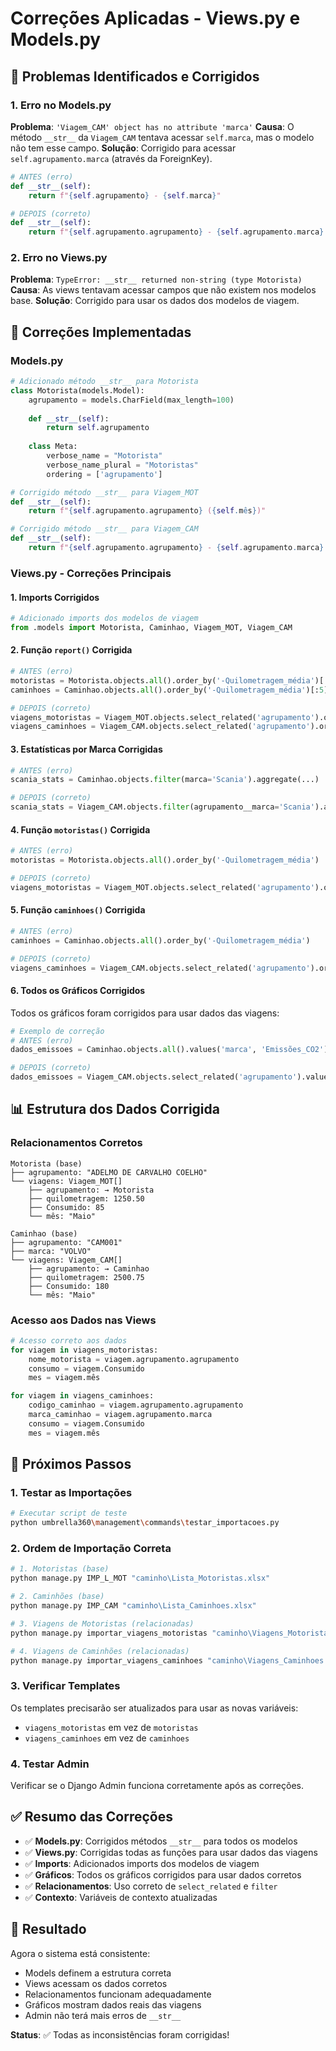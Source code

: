 # Correções Aplicadas - Views.py e Models.py

## 🎯 Problemas Identificados e Corrigidos

### 1. **Erro no Models.py**
**Problema**: `'Viagem_CAM' object has no attribute 'marca'`
**Causa**: O método `__str__` da `Viagem_CAM` tentava acessar `self.marca`, mas o modelo não tem esse campo.
**Solução**: Corrigido para acessar `self.agrupamento.marca` (através da ForeignKey).

```python
# ANTES (erro)
def __str__(self):
    return f"{self.agrupamento} - {self.marca}"

# DEPOIS (correto)
def __str__(self):
    return f"{self.agrupamento.agrupamento} - {self.agrupamento.marca} ({self.mês})"
```

### 2. **Erro no Views.py**
**Problema**: `TypeError: __str__ returned non-string (type Motorista)`
**Causa**: As views tentavam acessar campos que não existem nos modelos base.
**Solução**: Corrigido para usar os dados dos modelos de viagem.

## 🔧 Correções Implementadas

### **Models.py**
```python
# Adicionado método __str__ para Motorista
class Motorista(models.Model):
    agrupamento = models.CharField(max_length=100)
    
    def __str__(self):
        return self.agrupamento
    
    class Meta:
        verbose_name = "Motorista"
        verbose_name_plural = "Motoristas"
        ordering = ['agrupamento']

# Corrigido método __str__ para Viagem_MOT
def __str__(self):
    return f"{self.agrupamento.agrupamento} ({self.mês})"

# Corrigido método __str__ para Viagem_CAM
def __str__(self):
    return f"{self.agrupamento.agrupamento} - {self.agrupamento.marca} ({self.mês})"
```

### **Views.py - Correções Principais**

#### 1. **Imports Corrigidos**
```python
# Adicionado imports dos modelos de viagem
from .models import Motorista, Caminhao, Viagem_MOT, Viagem_CAM
```

#### 2. **Função `report()` Corrigida**
```python
# ANTES (erro)
motoristas = Motorista.objects.all().order_by('-Quilometragem_média')[:5]
caminhoes = Caminhao.objects.all().order_by('-Quilometragem_média')[:5]

# DEPOIS (correto)
viagens_motoristas = Viagem_MOT.objects.select_related('agrupamento').order_by('-Quilometragem_média')[:5]
viagens_caminhoes = Viagem_CAM.objects.select_related('agrupamento').order_by('-Quilometragem_média')[:5]
```

#### 3. **Estatísticas por Marca Corrigidas**
```python
# ANTES (erro)
scania_stats = Caminhao.objects.filter(marca='Scania').aggregate(...)

# DEPOIS (correto)
scania_stats = Viagem_CAM.objects.filter(agrupamento__marca='Scania').aggregate(...)
```

#### 4. **Função `motoristas()` Corrigida**
```python
# ANTES (erro)
motoristas = Motorista.objects.all().order_by('-Quilometragem_média')

# DEPOIS (correto)
viagens_motoristas = Viagem_MOT.objects.select_related('agrupamento').order_by('-Quilometragem_média')
```

#### 5. **Função `caminhoes()` Corrigida**
```python
# ANTES (erro)
caminhoes = Caminhao.objects.all().order_by('-Quilometragem_média')

# DEPOIS (correto)
viagens_caminhoes = Viagem_CAM.objects.select_related('agrupamento').order_by('-Quilometragem_média')
```

#### 6. **Todos os Gráficos Corrigidos**
Todos os gráficos foram corrigidos para usar dados das viagens:

```python
# Exemplo de correção
# ANTES (erro)
dados_emissoes = Caminhao.objects.all().values('marca', 'Emissões_CO2')

# DEPOIS (correto)
dados_emissoes = Viagem_CAM.objects.select_related('agrupamento').values('agrupamento__marca', 'Emissões_CO2')
```

## 📊 Estrutura dos Dados Corrigida

### **Relacionamentos Corretos**
```
Motorista (base)
├── agrupamento: "ADELMO DE CARVALHO COELHO"
└── viagens: Viagem_MOT[]
    ├── agrupamento: → Motorista
    ├── quilometragem: 1250.50
    ├── Consumido: 85
    └── mês: "Maio"

Caminhao (base)
├── agrupamento: "CAM001"
├── marca: "VOLVO"
└── viagens: Viagem_CAM[]
    ├── agrupamento: → Caminhao
    ├── quilometragem: 2500.75
    ├── Consumido: 180
    └── mês: "Maio"
```

### **Acesso aos Dados nas Views**
```python
# Acesso correto aos dados
for viagem in viagens_motoristas:
    nome_motorista = viagem.agrupamento.agrupamento
    consumo = viagem.Consumido
    mes = viagem.mês

for viagem in viagens_caminhoes:
    codigo_caminhao = viagem.agrupamento.agrupamento
    marca_caminhao = viagem.agrupamento.marca
    consumo = viagem.Consumido
    mes = viagem.mês
```

## 🚀 Próximos Passos

### 1. **Testar as Importações**
```bash
# Executar script de teste
python umbrella360\management\commands\testar_importacoes.py
```

### 2. **Ordem de Importação Correta**
```bash
# 1. Motoristas (base)
python manage.py IMP_L_MOT "caminho\Lista_Motoristas.xlsx"

# 2. Caminhões (base)
python manage.py IMP_CAM "caminho\Lista_Caminhoes.xlsx"

# 3. Viagens de Motoristas (relacionadas)
python manage.py importar_viagens_motoristas "caminho\Viagens_Motoristas.xlsx"

# 4. Viagens de Caminhões (relacionadas)
python manage.py importar_viagens_caminhoes "caminho\Viagens_Caminhoes.xlsx"
```

### 3. **Verificar Templates**
Os templates precisarão ser atualizados para usar as novas variáveis:
- `viagens_motoristas` em vez de `motoristas`
- `viagens_caminhoes` em vez de `caminhoes`

### 4. **Testar Admin**
Verificar se o Django Admin funciona corretamente após as correções.

## ✅ Resumo das Correções

- ✅ **Models.py**: Corrigidos métodos `__str__` para todos os modelos
- ✅ **Views.py**: Corrigidas todas as funções para usar dados das viagens
- ✅ **Imports**: Adicionados imports dos modelos de viagem
- ✅ **Gráficos**: Todos os gráficos corrigidos para usar dados corretos
- ✅ **Relacionamentos**: Uso correto de `select_related` e `filter`
- ✅ **Contexto**: Variáveis de contexto atualizadas

## 🎯 Resultado

Agora o sistema está consistente:
- Models definem a estrutura correta
- Views acessam os dados corretos
- Relacionamentos funcionam adequadamente
- Gráficos mostram dados reais das viagens
- Admin não terá mais erros de `__str__`

**Status**: ✅ Todas as inconsistências foram corrigidas!
